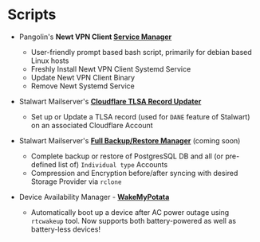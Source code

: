 # Scripts
- Pangolin's **Newt VPN Client [Service Manager](https://github.com/dpurnam/scripts/tree/main/newt)**
  - User-friendly prompt based bash script, primarily for debian based Linux hosts
  - Freshly Install Newt VPN Client Systemd Service
  - Update Newt VPN Client Binary
  - Remove Newt Systemd Service
    
- Stalwart Mailserver's **[Cloudflare TLSA Record Updater](https://github.com/dpurnam/scripts/tree/main/stalwart)**
  -  Set up or Update a TLSA record (used for `DANE` feature of Stalwart) on an associated Cloudflare Account

- Stalwart Mailserver's **[Full Backup/Restore Manager](https://github.com/dpurnam/scripts/tree/main/stalwart)** (coming soon)
  -  Complete backup or restore of PostgresSQL DB and all (or pre-defined list of) `Individual type` Accounts
  -  Compression and Encryption before/after syncing with desired Storage Provider via `rclone`

- Device Availability Manager - **[WakeMyPotata](https://github.com/dpurnam/scripts/tree/main/WakeMyPotata)**
  - Automatically boot up a device after AC power outage using `rtcwakeup` tool. Now supports both battery-powered as well as battery-less devices!
